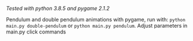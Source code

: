 *Tested with python 3.8.5 and pygame 2.1.2*

Pendulum and double pendulum animations with pygame, run with: `python main.py double-pendulum` or `python main.py pendulum`. Adjust parameters in main.py click commands
